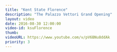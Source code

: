```yaml
---
title: "Kent State Florence"
description: "The Palazzo Vettori Grand Opening"
layout: video
date: 2016-08-30 12:00:00
video-id: ksuFlorence
thumb:
videoURL: https://www.youtube.com/v/pV6BNu8ddAk
priority: 3
---
```


